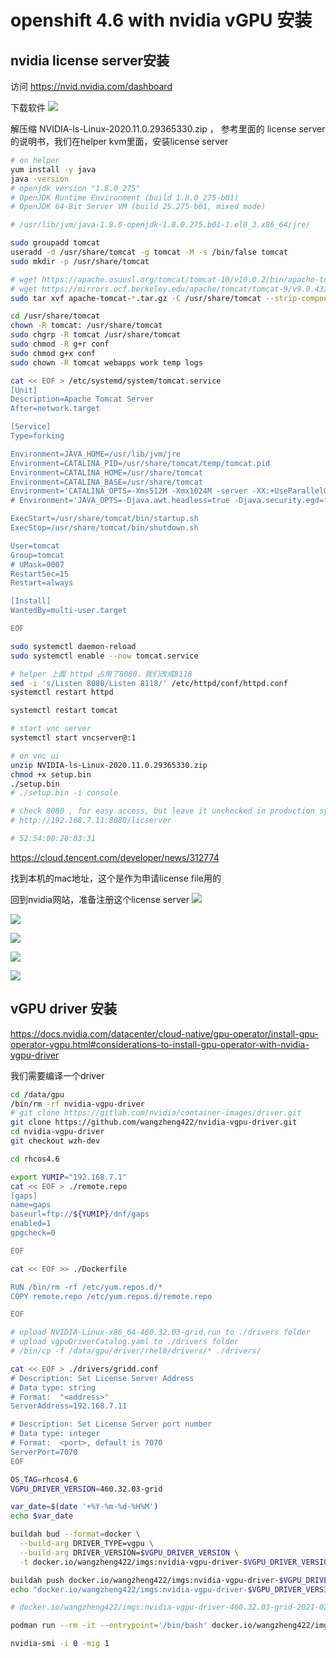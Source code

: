 # openshift 4.6 with nvidia vGPU 安装

## nvidia license server安装

访问 https://nvid.nvidia.com/dashboard

下载软件
![](imgs/2021-02-05-16-49-27.png)

解压缩 NVIDIA-ls-Linux-2020.11.0.29365330.zip ， 参考里面的 license server的说明书，我们在helper kvm里面，安装license server

```bash
# on helper
yum install -y java
java -version
# openjdk version "1.8.0_275"
# OpenJDK Runtime Environment (build 1.8.0_275-b01)
# OpenJDK 64-Bit Server VM (build 25.275-b01, mixed mode)

# /usr/lib/jvm/java-1.8.0-openjdk-1.8.0.275.b01-1.el8_3.x86_64/jre/

sudo groupadd tomcat
useradd -d /usr/share/tomcat -g tomcat -M -s /bin/false tomcat
sudo mkdir -p /usr/share/tomcat

# wget https://apache.osuosl.org/tomcat/tomcat-10/v10.0.2/bin/apache-tomcat-10.0.2.tar.gz
# wget https://mirrors.ocf.berkeley.edu/apache/tomcat/tomcat-9/v9.0.43/bin/apache-tomcat-9.0.43.tar.gz
sudo tar xvf apache-tomcat-*.tar.gz -C /usr/share/tomcat --strip-components=1

cd /usr/share/tomcat
chown -R tomcat: /usr/share/tomcat
sudo chgrp -R tomcat /usr/share/tomcat
sudo chmod -R g+r conf
sudo chmod g+x conf
sudo chown -R tomcat webapps work temp logs

cat << EOF > /etc/systemd/system/tomcat.service 
[Unit]
Description=Apache Tomcat Server
After=network.target

[Service]
Type=forking

Environment=JAVA_HOME=/usr/lib/jvm/jre
Environment=CATALINA_PID=/usr/share/tomcat/temp/tomcat.pid
Environment=CATALINA_HOME=/usr/share/tomcat
Environment=CATALINA_BASE=/usr/share/tomcat
Environment='CATALINA_OPTS=-Xms512M -Xmx1024M -server -XX:+UseParallelGC'
# Environment='JAVA_OPTS=-Djava.awt.headless=true -Djava.security.egd=file:/ dev/./urandom'

ExecStart=/usr/share/tomcat/bin/startup.sh
ExecStop=/usr/share/tomcat/bin/shutdown.sh

User=tomcat
Group=tomcat
# UMask=0007
RestartSec=15
Restart=always

[Install]
WantedBy=multi-user.target

EOF

sudo systemctl daemon-reload
sudo systemctl enable --now tomcat.service

# helper 上面 httpd 占用了8080，我们改成8118
sed -i 's/Listen 8080/Listen 8118/' /etc/httpd/conf/httpd.conf
systemctl restart httpd

systemctl restart tomcat

# start vnc server
systemctl start vncserver@:1

# on vnc ui
unzip NVIDIA-ls-Linux-2020.11.0.29365330.zip
chmod +x setup.bin
./setup.bin
# ./setup.bin -i console

# check 8080 , for easy access, but leave it unchecked in production system
# http://192.168.7.11:8080/licserver

# 52:54:00:28:83:31

```
https://cloud.tencent.com/developer/news/312774

找到本机的mac地址，这个是作为申请license file用的

回到nvidia网站，准备注册这个license server
![](imgs/2021-02-05-21-31-24.png)

![](imgs/2021-02-05-21-35-37.png)

![](imgs/2021-02-05-21-36-13.png)

![](imgs/2021-02-05-21-37-47.png)

![](imgs/2021-02-05-21-39-20.png)



## vGPU driver 安装

https://docs.nvidia.com/datacenter/cloud-native/gpu-operator/install-gpu-operator-vgpu.html#considerations-to-install-gpu-operator-with-nvidia-vgpu-driver

我们需要编译一个driver

```bash
cd /data/gpu
/bin/rm -rf nvidia-vgpu-driver
# git clone https://gitlab.com/nvidia/container-images/driver.git
git clone https://github.com/wangzheng422/nvidia-vgpu-driver.git
cd nvidia-vgpu-driver
git checkout wzh-dev

cd rhcos4.6

export YUMIP="192.168.7.1"
cat << EOF > ./remote.repo
[gaps]
name=gaps
baseurl=ftp://${YUMIP}/dnf/gaps
enabled=1
gpgcheck=0

EOF

cat << EOF >> ./Dockerfile

RUN /bin/rm -rf /etc/yum.repos.d/* 
COPY remote.repo /etc/yum.repos.d/remote.repo

EOF

# upload NVIDIA-Linux-x86_64-460.32.03-grid.run to ./drivers folder
# upload vgpuDriverCatalog.yaml to ./drivers folder
# /bin/cp -f /data/gpu/driver/rhel8/drivers/* ./drivers/

cat << EOF > ./drivers/gridd.conf
# Description: Set License Server Address
# Data type: string
# Format:  "<address>"
ServerAddress=192.168.7.11

# Description: Set License Server port number
# Data type: integer
# Format:  <port>, default is 7070
ServerPort=7070
EOF

OS_TAG=rhcos4.6
VGPU_DRIVER_VERSION=460.32.03-grid

var_date=$(date '+%Y-%m-%d-%H%M')
echo $var_date

buildah bud --format=docker \
  --build-arg DRIVER_TYPE=vgpu \
  --build-arg DRIVER_VERSION=$VGPU_DRIVER_VERSION \
  -t docker.io/wangzheng422/imgs:nvidia-vgpu-driver-$VGPU_DRIVER_VERSION-$var_date-$OS_TAG -f Dockerfile .

buildah push docker.io/wangzheng422/imgs:nvidia-vgpu-driver-$VGPU_DRIVER_VERSION-$var_date-$OS_TAG
echo "docker.io/wangzheng422/imgs:nvidia-vgpu-driver-$VGPU_DRIVER_VERSION-$var_date-$OS_TAG"

# docker.io/wangzheng422/imgs:nvidia-vgpu-driver-460.32.03-grid-2021-02-06-0800-rhcos4.6

podman run --rm -it --entrypoint='/bin/bash' docker.io/wangzheng422/imgs:nvidia-vgpu-driver-460.32.03-grid-2021-02-06-0800-rhcos4.6

```

```bash
nvidia-smi -i 0 -mig 1

```